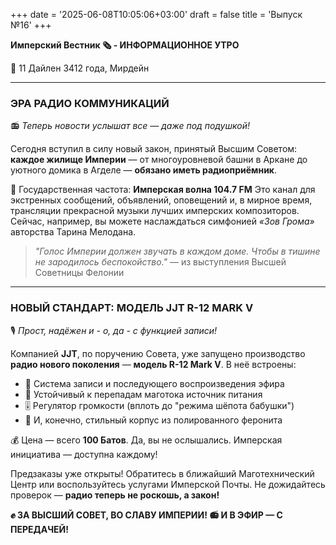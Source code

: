 +++
date = '2025-06-08T10:05:06+03:00'
draft = false
title = 'Выпуск №16'
+++

**Имперский Вестник 🗞 - ИНФОРМАЦИОННОЕ УТРО**

📆 11 Дайлен 3412 года, Мирдейн

---

### **ЭРА РАДИО КОММУНИКАЦИЙ**
📻 *Теперь новости услышат все — даже под подушкой!*

Сегодня вступил в силу новый закон, принятый Высшим Советом: **каждое жилище Империи** — от многоуровневой башни в Аркане до уютного домика в Агделе — **обязано иметь радиоприёмник**.

📡 Государственная частота: **Имперская волна 104.7 FM**
Это канал для экстренных сообщений, объявлений, оповещений и, в мирное время, трансляции прекрасной музыки лучших имперских композиторов. Сейчас, например, вы можете наслаждаться симфонией *«Зов Грома»* авторства Тарина Мелодана.

> *"Голос Империи должен звучать в каждом доме. Чтобы в тишине не зародилось беспокойство."*
> — из выступления Высшей Советницы Фелонии

---

### **НОВЫЙ СТАНДАРТ: МОДЕЛЬ JJT R-12 MARK V**
🎙 *Прост, надёжен и - о, да - с функцией записи!*

Компанией **JJT**, по поручению Совета, уже запущено производство **радио нового поколения** — **модель R-12 Mark V**. В неё встроены:

* 📼 Система записи и последующего воспроизведения эфира
* 🔋 Устойчивый к перепадам маготока источник питания
* 🎚 Регулятор громкости (вплоть до "режима шёпота бабушки")
* 🎁 И, конечно, стильный корпус из полированного феронита

💰 Цена — всего **100 Батов**. Да, вы не ослышались. Имперская инициатива — доступна каждому!

Предзаказы уже открыты! Обратитесь в ближайший Маготехнический Центр или воспользуйтесь услугами Имперской Почты. Не дожидайтесь проверок — **радио теперь не роскошь, а закон!**




**✊ ЗА ВЫСШИЙ СОВЕТ, ВО СЛАВУ ИМПЕРИИ!**
**📻 И В ЭФИР — С ПЕРЕДАЧЕЙ!**